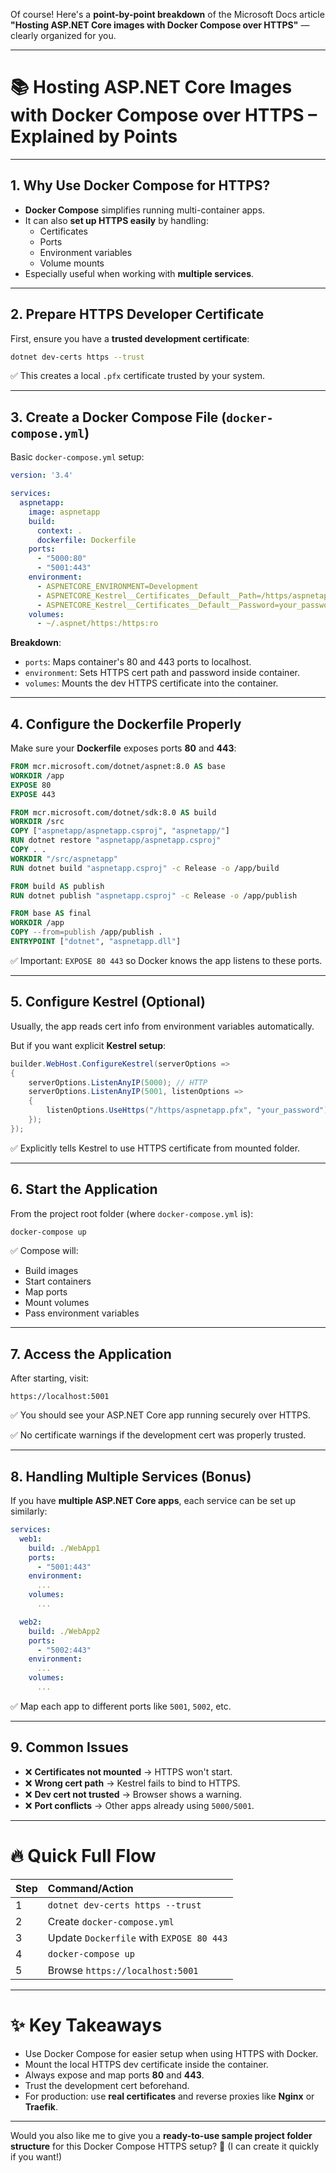 Of course! Here's a **point-by-point breakdown** of the Microsoft Docs article **"Hosting ASP.NET Core images with Docker Compose over HTTPS"** — clearly organized for you.

---

# 📚 Hosting ASP.NET Core Images with Docker Compose over HTTPS – Explained by Points

---

## 1. **Why Use Docker Compose for HTTPS?**
- **Docker Compose** simplifies running multi-container apps.
- It can also **set up HTTPS easily** by handling:
  - Certificates
  - Ports
  - Environment variables
  - Volume mounts
- Especially useful when working with **multiple services**.

---

## 2. **Prepare HTTPS Developer Certificate**

First, ensure you have a **trusted development certificate**:

```bash
dotnet dev-certs https --trust
```

✅ This creates a local `.pfx` certificate trusted by your system.

---

## 3. **Create a Docker Compose File (`docker-compose.yml`)**

Basic `docker-compose.yml` setup:

```yaml
version: '3.4'

services:
  aspnetapp:
    image: aspnetapp
    build:
      context: .
      dockerfile: Dockerfile
    ports:
      - "5000:80"
      - "5001:443"
    environment:
      - ASPNETCORE_ENVIRONMENT=Development
      - ASPNETCORE_Kestrel__Certificates__Default__Path=/https/aspnetapp.pfx
      - ASPNETCORE_Kestrel__Certificates__Default__Password=your_password
    volumes:
      - ~/.aspnet/https:/https:ro
```

**Breakdown**:
- `ports`: Maps container's 80 and 443 ports to localhost.
- `environment`: Sets HTTPS cert path and password inside container.
- `volumes`: Mounts the dev HTTPS certificate into the container.

---

## 4. **Configure the Dockerfile Properly**

Make sure your **Dockerfile** exposes ports **80** and **443**:

```dockerfile
FROM mcr.microsoft.com/dotnet/aspnet:8.0 AS base
WORKDIR /app
EXPOSE 80
EXPOSE 443

FROM mcr.microsoft.com/dotnet/sdk:8.0 AS build
WORKDIR /src
COPY ["aspnetapp/aspnetapp.csproj", "aspnetapp/"]
RUN dotnet restore "aspnetapp/aspnetapp.csproj"
COPY . .
WORKDIR "/src/aspnetapp"
RUN dotnet build "aspnetapp.csproj" -c Release -o /app/build

FROM build AS publish
RUN dotnet publish "aspnetapp.csproj" -c Release -o /app/publish

FROM base AS final
WORKDIR /app
COPY --from=publish /app/publish .
ENTRYPOINT ["dotnet", "aspnetapp.dll"]
```

✅ Important: `EXPOSE 80 443` so Docker knows the app listens to these ports.

---

## 5. **Configure Kestrel (Optional)**

Usually, the app reads cert info from environment variables automatically.

But if you want explicit **Kestrel setup**:

```csharp
builder.WebHost.ConfigureKestrel(serverOptions =>
{
    serverOptions.ListenAnyIP(5000); // HTTP
    serverOptions.ListenAnyIP(5001, listenOptions =>
    {
        listenOptions.UseHttps("/https/aspnetapp.pfx", "your_password");
    });
});
```

✅ Explicitly tells Kestrel to use HTTPS certificate from mounted folder.

---

## 6. **Start the Application**

From the project root folder (where `docker-compose.yml` is):

```bash
docker-compose up
```

✅ Compose will:
- Build images
- Start containers
- Map ports
- Mount volumes
- Pass environment variables

---

## 7. **Access the Application**

After starting, visit:

```
https://localhost:5001
```

✅ You should see your ASP.NET Core app running securely over HTTPS.

✅ No certificate warnings if the development cert was properly trusted.

---

## 8. **Handling Multiple Services (Bonus)**

If you have **multiple ASP.NET Core apps**, each service can be set up similarly:

```yaml
services:
  web1:
    build: ./WebApp1
    ports:
      - "5001:443"
    environment:
      ...
    volumes:
      ...

  web2:
    build: ./WebApp2
    ports:
      - "5002:443"
    environment:
      ...
    volumes:
      ...
```

✅ Map each app to different ports like `5001`, `5002`, etc.

---

## 9. **Common Issues**
- ❌ **Certificates not mounted** → HTTPS won't start.
- ❌ **Wrong cert path** → Kestrel fails to bind to HTTPS.
- ❌ **Dev cert not trusted** → Browser shows a warning.
- ❌ **Port conflicts** → Other apps already using `5000/5001`.

---

# 🔥 Quick Full Flow

| Step | Command/Action |
|:----|:---------------|
| 1 | `dotnet dev-certs https --trust` |
| 2 | Create `docker-compose.yml` |
| 3 | Update `Dockerfile` with `EXPOSE 80 443` |
| 4 | `docker-compose up` |
| 5 | Browse `https://localhost:5001` |

---

# ✨ Key Takeaways

- Use Docker Compose for easier setup when using HTTPS with Docker.
- Mount the local HTTPS dev certificate inside the container.
- Always expose and map ports **80** and **443**.
- Trust the development cert beforehand.
- For production: use **real certificates** and reverse proxies like **Nginx** or **Traefik**.

---

Would you also like me to give you a **ready-to-use sample project folder structure** for this Docker Compose HTTPS setup? 🚀 (I can create it quickly if you want!)